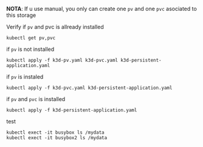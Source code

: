**NOTA**: If u use manual, you only can create one `pv` and one `pvc` asociated to this storage


Verify if `pv` and pvc is allready installed

```
kubectl get pv,pvc
```

if `pv` is not installed

```
kubectl apply -f k3d-pv.yaml k3d-pvc.yaml k3d-persistent-application.yaml
``` 

if `pv` is instaled

```
kubectl apply -f k3d-pvc.yaml k3d-persistent-application.yaml
```

if `pv` and `pvc` is installed 
```
kubectl apply -f k3d-persistent-application.yaml
```



test

```
kubectl exect -it busybox ls /mydata
kubectl exect -it busybox2 ls /mydata
```